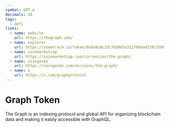 ```yaml
---
symbol: GRT.e
decimals: 18
tags:
  - defi
links:
  - name: website
    url: https://thegraph.com/
  - name: explorer
    url: https://snowtrace.io/token/0x8a0cAc13c7da965a312f08ea4229c37869e85cB9
  - name: coinmarketcap
    url: https://coinmarketcap.com/currencies/the-graph/
  - name: coingecko
    url: https://coingecko.com/en/coins/the-graph/
  - name: x
    url: https://x.com/graphprotocol
---
```


# Graph Token

The Graph is an indexing protocol and global API for organizing blockchain data and making it easily accessible with GraphQL.
